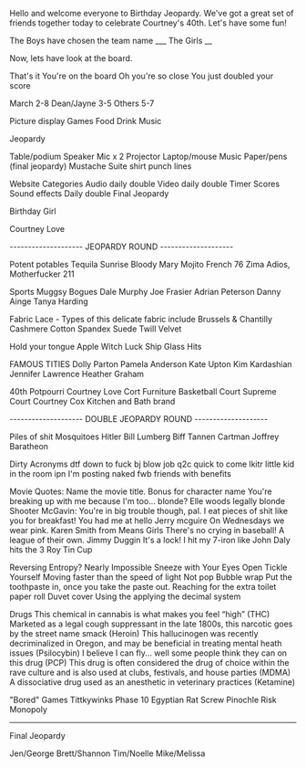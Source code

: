 Hello and welcome everyone to Birthday Jeopardy. We've got a great set of friends together today to celebrate Courtney's 40th. Let's have some fun!

The Boys have chosen the team name ___
The Girls __

Now, lets have look at the board.

That's it
You're on the board
Oh you're so close
You just doubled your score



March 2-8
Dean/Jayne 3-5
Others 5-7


Picture display
Games
Food
Drink
Music

Jeopardy

Table/podium
Speaker
Mic x 2
Projector
Laptop/mouse
Music
Paper/pens (final jeopardy)
Mustache
Suite shirt
punch lines

Website
Categories
Audio daily double
Video daily double
Timer
Scores
Sound effects
Daily double
Final Jeopardy

Birthday Girl

Courtney Love

-------------------- JEOPARDY ROUND --------------------

Potent potables
Tequila Sunrise
Bloody Mary
Mojito
French 76
Zima
Adios, Motherfucker
211

Sports
Muggsy Bogues
Dale Murphy
Joe Frasier
Adrian Peterson
Danny Ainge
Tanya Harding

Fabric
Lace - Types of this delicate fabric include Brussels & Chantilly
Cashmere
Cotton
Spandex
Suede
Twill
Velvet

Hold your tongue
Apple
Witch
Luck
Ship
Glass
Hits

FAMOUS TITIES
Dolly Parton
Pamela Anderson
Kate Upton
Kim Kardashian
Jennifer Lawrence
Heather Graham

40th Potpourri
Courtney Love
Cort Furniture
Basketball Court
Supreme Court
Courtney Cox
Kitchen and Bath brand


-------------------- DOUBLE JEOPARDY ROUND --------------------


Piles of shit
Mosquitoes
Hitler
Bill Lumberg
Biff Tannen
Cartman
Joffrey Baratheon

Dirty Acronyms
dtf down to fuck
bj blow job
q2c quick to come
lkitr little kid in the room
ipn I'm posting naked
fwb friends with benefits

Movie Quotes: Name the movie title. Bonus for character name
You're breaking up with me because I'm too... blonde? Elle woods legally blonde
Shooter McGavin: You're in big trouble though, pal. I eat pieces of shit like you for breakfast!
You had me at hello Jerry mcguire
On Wednesdays we wear pink. Karen Smith from Means Girls
There's no crying in baseball! A league of their own. Jimmy Duggin
It's a lock! I hit my 7-iron like John Daly hits the 3 Roy Tin Cup

Reversing Entropy? Nearly Impossible
Sneeze with Your Eyes Open
Tickle Yourself
Moving faster than the speed of light
Not pop Bubble wrap
Put the toothpaste in, once you take the paste out.
Reaching for the extra toilet paper roll
Duvet cover
Using the applying the decimal system

Drugs
This chemical in cannabis is what makes you feel “high” (THC)
Marketed as a legal cough suppressant in the late 1800s, this narcotic goes by the street name smack (Heroin)
This hallucinogen was recently decriminalized in Oregon, and may be beneficial in treating mental heath issues (Psilocybin)
I believe I can fly... well some people think they can on this drug (PCP)
This drug is often considered the drug of choice within the rave culture and is also used at clubs, festivals, and house parties (MDMA)
A dissociative drug used as an anesthetic in veterinary practices (Ketamine)

"Bored" Games
Tittkywinks
Phase 10
Egyptian Rat Screw
Pinochle
Risk
Monopoly


--------------------------------------------------------------------------------------------------------------

Final Jeopardy



Jen/George
Brett/Shannon
Tim/Noelle
Mike/Melissa
